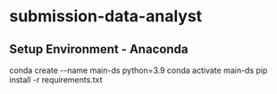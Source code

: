 # submission-data-analyst

## Setup Environment - Anaconda
conda create --name main-ds python=3.9
conda activate main-ds
pip install -r requirements.txt
